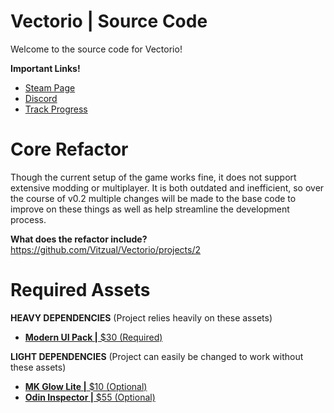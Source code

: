 # Vectorio | Source Code
Welcome to the source code for Vectorio!

**Important Links!** 
- [Steam Page](https://store.steampowered.com/app/1462470/Vectorio__Early_Access/)
- [Discord](https://discord.gg/auDgRJqtT9)
- [Track Progress](https://github.com/Vitzual/Vectorio/projects)

# Core Refactor 
Though the current setup of the game works fine, it does not support extensive modding or multiplayer. It is both outdated and inefficient, so over the course of v0.2 multiple changes will be made to the base code to improve on these things as well as help streamline the development process. 

**What does the refactor include?**
https://github.com/Vitzual/Vectorio/projects/2

# Required Assets
**HEAVY DEPENDENCIES** (Project relies heavily on these assets)
- [**Modern UI Pack |** $30 (Required)](https://assetstore.unity.com/packages/tools/gui/modern-ui-pack-150824)

**LIGHT DEPENDENCIES** (Project can easily be changed to work without these assets)
- [**MK Glow Lite |** $10 (Optional)](https://assetstore.unity.com/packages/vfx/shaders/fullscreen-camera-effects/mk-glow-lite-155643)
- [**Odin Inspector |** $55 (Optional)](https://assetstore.unity.com/packages/tools/utilities/odin-inspector-and-serializer-89041)
